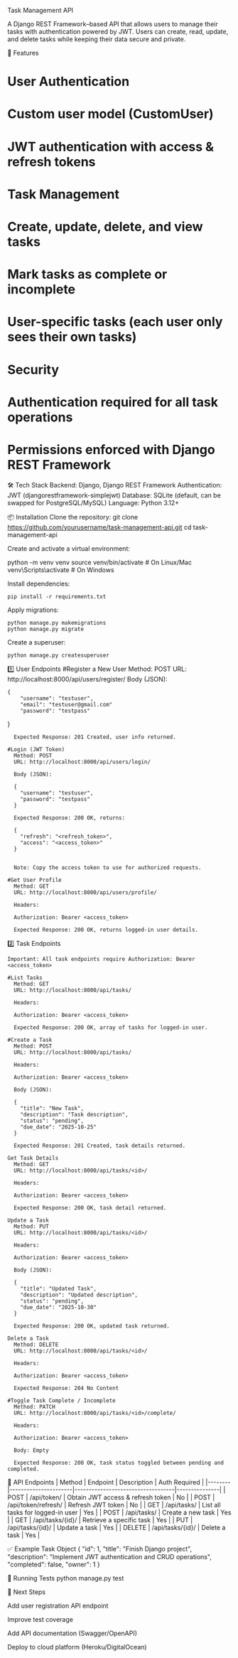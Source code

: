 Task Management API

A Django REST Framework–based API that allows users to manage their tasks with authentication powered by JWT. Users can create, read, update, and delete tasks while keeping their data secure and private.

🚀 Features

# User Authentication
# Custom user model (CustomUser)
# JWT authentication with access & refresh tokens
# Task Management
# Create, update, delete, and view tasks
# Mark tasks as complete or incomplete
# User-specific tasks (each user only sees their own tasks)
# Security
# Authentication required for all task operations
# Permissions enforced with Django REST Framework

🛠️ Tech Stack
Backend: Django, Django REST Framework
Authentication: JWT (djangorestframework-simplejwt)
Database: SQLite (default, can be swapped for PostgreSQL/MySQL)
Language: Python 3.12+

📦 Installation
Clone the repository:
git clone https://github.com/yourusername/task-management-api.git
cd task-management-api

Create and activate a virtual environment:

python -m venv venv
source venv/bin/activate   # On Linux/Mac
venv\Scripts\activate      # On Windows


Install dependencies:

    pip install -r requirements.txt


Apply migrations:

    python manage.py makemigrations
    python manage.py migrate

Create a superuser:

    python manage.py createsuperuser


1️⃣ User Endpoints
    #Register a New User
      Method: POST
      URL: http://localhost:8000/api/users/register/
      Body (JSON):

    {
        "username": "testuser",
        "email": "testuser@gmail.com"
        "password": "testpass"
}

      Expected Response: 201 Created, user info returned.

    #Login (JWT Token)
      Method: POST
      URL: http://localhost:8000/api/users/login/

      Body (JSON):

      {
        "username": "testuser",
        "password": "testpass"
      }

      Expected Response: 200 OK, returns:

      {
        "refresh": "<refresh_token>",
        "access": "<access_token>"
      }


      Note: Copy the access token to use for authorized requests.

    #Get User Profile
      Method: GET
      URL: http://localhost:8000/api/users/profile/

      Headers:

      Authorization: Bearer <access_token>

      Expected Response: 200 OK, returns logged-in user details.

2️⃣ Task Endpoints

    Important: All task endpoints require Authorization: Bearer <access_token>

    #List Tasks
      Method: GET
      URL: http://localhost:8000/api/tasks/

      Headers:

      Authorization: Bearer <access_token>

      Expected Response: 200 OK, array of tasks for logged-in user.

    #Create a Task
      Method: POST
      URL: http://localhost:8000/api/tasks/

      Headers:

      Authorization: Bearer <access_token>

      Body (JSON):

      {
        "title": "New Task",
        "description": "Task description",
        "status": "pending",
        "due_date": "2025-10-25"
      }

      Expected Response: 201 Created, task details returned.

    Get Task Details
      Method: GET
      URL: http://localhost:8000/api/tasks/<id>/

      Headers:

      Authorization: Bearer <access_token>

      Expected Response: 200 OK, task detail returned.

    Update a Task
      Method: PUT
      URL: http://localhost:8000/api/tasks/<id>/

      Headers:

      Authorization: Bearer <access_token>

      Body (JSON):

      {
        "title": "Updated Task",
        "description": "Updated description",
        "status": "pending",
        "due_date": "2025-10-30"
      }

      Expected Response: 200 OK, updated task returned.

    Delete a Task
      Method: DELETE
      URL: http://localhost:8000/api/tasks/<id>/

      Headers:

      Authorization: Bearer <access_token>

      Expected Response: 204 No Content

    #Toggle Task Complete / Incomplete
      Method: PATCH
      URL: http://localhost:8000/api/tasks/<id>/complete/

      Headers:

      Authorization: Bearer <access_token>

      Body: Empty

      Expected Response: 200 OK, task status toggled between pending and completed.

📌 API Endpoints
| Method | Endpoint              | Description                       | Auth Required |
|--------|----------------------|-----------------------------------|---------------|
| POST   | /api/token/           | Obtain JWT access & refresh token | No            |
| POST   | /api/token/refresh/   | Refresh JWT token                 | No            |
| GET    | /api/tasks/           | List all tasks for logged-in user | Yes           |
| POST   | /api/tasks/           | Create a new task                 | Yes           |
| GET    | /api/tasks/{id}/      | Retrieve a specific task          | Yes           |
| PUT    | /api/tasks/{id}/      | Update a task                     | Yes           |
| DELETE | /api/tasks/{id}/      | Delete a task                     | Yes           |

✅ Example Task Object
{
  "id": 1,
  "title": "Finish Django project",
  "description": "Implement JWT authentication and CRUD operations",
  "completed": false,
  "owner": 1
}

🧪 Running Tests
python manage.py test

📌 Next Steps

Add user registration API endpoint

Improve test coverage

Add API documentation (Swagger/OpenAPI)

Deploy to cloud platform (Heroku/DigitalOcean)